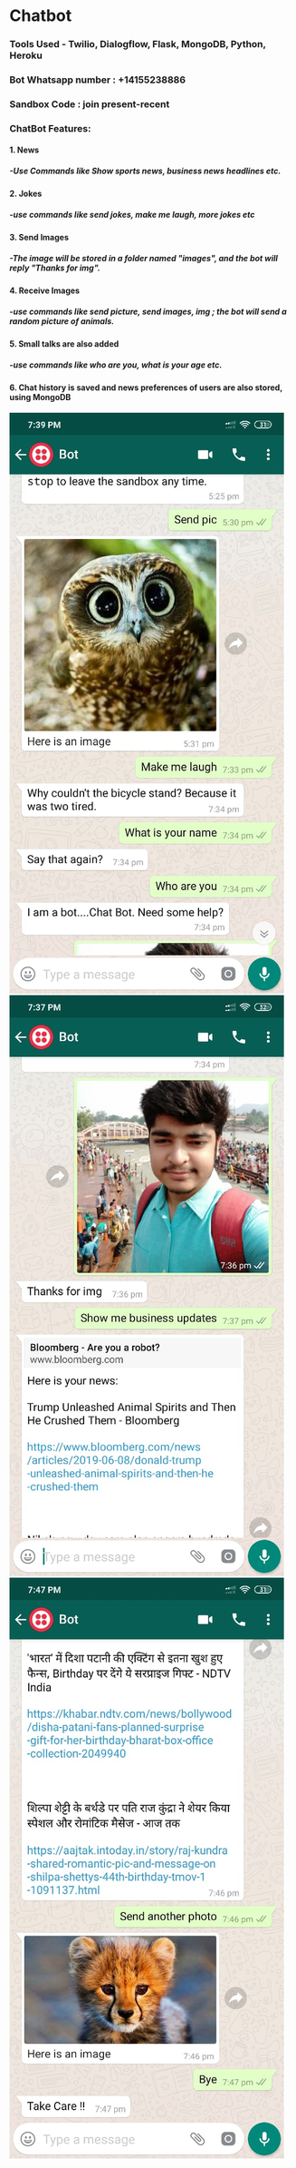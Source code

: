 # Chatbot
### Tools Used - Twilio, Dialogflow, Flask, MongoDB, Python, Heroku  
### Bot Whatsapp number : +14155238886
### Sandbox Code : join present-recent

### ChatBot Features:
#### 1. News
##### -Use Commands like Show sports news, business news headlines etc.
#### 2. Jokes 
##### -use commands like send jokes, make me laugh, more jokes etc
#### 3. Send Images
##### -The image will be stored in a folder named "images", and the bot will reply "Thanks for img".
#### 4. Receive Images 
##### -use commands like send picture, send images, img ; the bot will send a random picture of animals.
#### 5. Small talks are also added
##### -use commands like who are you, what is your age etc.
#### 6. Chat history is saved and news preferences of users are also stored, using MongoDB

![alt text](https://github.com/manaschopra18/chatbot/blob/master/Bot1.jpeg?raw=true)
![alt text](https://github.com/manaschopra18/chatbot/blob/master/Bot2.jpeg?raw=true)
![alt text](https://github.com/manaschopra18/chatbot/blob/master/Bot3.jpeg?raw=true)
